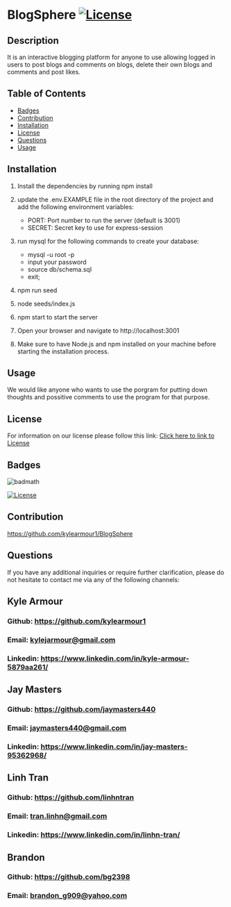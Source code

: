 
# BlogSphere [![License](https://img.shields.io/badge/License-BSD_3--Clause-blue.svg)](https://opensource.org/licenses/BSD-3-Clause)
  ## Description
  
  It is an interactive blogging platform for anyone to use allowing logged in users to post blogs and comments on blogs, delete their own blogs and comments and post likes. 
  
  
  ## Table of Contents 
  
  - [Badges](#badges)
  - [Contribution](#contribution)
  - [Installation](#installation)
  - [License](#license)
  - [Questions](#questions)
  - [Usage](#usage)
  
  ## Installation
  
1. Install the dependencies by running npm install 

2. update the .env.EXAMPLE file in the root directory of the project and add the following environment variables:

   - PORT: Port number to run the server (default is 3001)
   - SECRET: Secret key to use for express-session

4. run mysql for the following commands to create your database:
   - mysql -u root -p
   - input your password
   - source db/schema.sql
   - exit;

5. npm run seed

6. node seeds/index.js

7. npm start  to start the server

8. Open your browser and navigate to http://localhost:3001

9. Make sure to have Node.js and npm installed on your machine before starting the installation process.


  ## Usage
  
  We would like anyone who wants to use the porgram for putting down thoughts and possitive comments to use the program for that purpose. 
        
  ## License
  
  For information on our license please follow this link: [Click here to link to License](https://opensource.org/licenses/BSD-3-Clause)
  

  

  ## Badges
  
  ![badmath](https://img.shields.io/github/languages/top/lernantino/badmath)

  [![License](https://img.shields.io/badge/License-BSD_3--Clause-blue.svg)](https://opensource.org/licenses/BSD-3-Clause)
  
  
  ## Contribution
  
https://github.com/kylearmour1/BlogSphere
  
  
  ## Questions
If you have any additional inquiries or require further clarification, please do not hesitate to contact me via any of the following channels:

  ## Kyle Armour
  ### Github: https://github.com/kylearmour1
  ### Email:  [kylejarmour@gmail.com](mailto:kylejarmour@gmail.com)
  ### Linkedin: https://www.linkedin.com/in/kyle-armour-5879aa261/


  ## Jay Masters
  ### Github: https://github.com/jaymasters440
  ### Email:  [jaymasters440@gmail.com](mailto:jaymasters440@gmail.com)
  ### Linkedin: https://www.linkedin.com/in/jay-masters-95362968/

  ## Linh Tran
  ### Github: https://github.com/linhntran
  ### Email:  [tran.linhn@gmail.com](mailto:tranlinhn@gmail.com)
  ### Linkedin: https://www.linkedin.com/in/linhn-tran/


  ## Brandon
  ### Github: https://github.com/bg2398
  ### Email:  [brandon_g909@yahoo.com](mailto:brandon_g909@yahoo.com)
 

